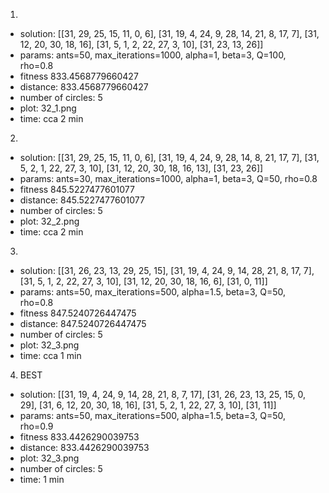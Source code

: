 1. 
- solution: [[31, 29, 25, 15, 11, 0, 6], [31, 19, 4, 24, 9, 28, 14, 21, 8, 17, 7], [31, 12, 20, 30, 18, 16], [31, 5, 1, 2, 22, 27, 3, 10], [31, 23, 13, 26]]
- params: ants=50, max_iterations=1000, alpha=1, beta=3, Q=100, rho=0.8
- fitness 833.4568779660427
- distance:  833.4568779660427
- number of circles:  5
- plot: 32_1.png
- time: cca 2 min

2. 
- solution: [[31, 29, 25, 15, 11, 0, 6], [31, 19, 4, 24, 9, 28, 14, 8, 21, 17, 7], [31, 5, 2, 1, 22, 27, 3, 10], [31, 12, 20, 30, 18, 16, 13], [31, 23, 26]]
- params: ants=30, max_iterations=1000, alpha=1, beta=3, Q=50, rho=0.8
- fitness 845.5227477601077
- distance:  845.5227477601077
- number of circles:  5
- plot: 32_2.png
- time: cca 2 min

3. 
- solution: [[31, 26, 23, 13, 29, 25, 15], [31, 19, 4, 24, 9, 14, 28, 21, 8, 17, 7], [31, 5, 1, 2, 22, 27, 3, 10], [31, 12, 20, 30, 18, 16, 6], [31, 0, 11]]
- params: ants=50, max_iterations=500, alpha=1.5, beta=3, Q=50, rho=0.8
- fitness 847.5240726447475
- distance:  847.5240726447475
- number of circles:  5
- plot: 32_3.png
- time: cca 1 min

4. BEST
- solution: [[31, 19, 4, 24, 9, 14, 28, 21, 8, 7, 17], [31, 26, 23, 13, 25, 15, 0, 29], [31, 6, 12, 20, 30, 18, 16], [31, 5, 2, 1, 22, 27, 3, 10], [31, 11]]
- params: ants=50, max_iterations=500, alpha=1.5, beta=3, Q=50, rho=0.9
- fitness 833.4426290039753
- distance:  833.4426290039753
- plot: 32_3.png
- number of circles:  5
- time: 1 min









